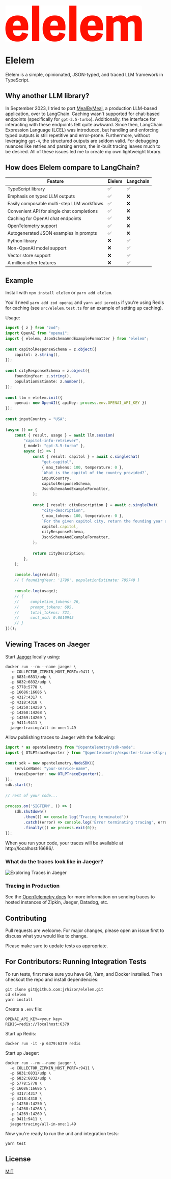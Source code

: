![Elelem](images/elelem.png)

# Elelem
Elelem is a simple, opinionated, JSON-typed, and traced LLM framework in TypeScript.

## Why another LLM library?

In September 2023, I tried to port [MealByMeal](https://mealbymeal.com/), a production LLM-based application, over to LangChain. 
Caching wasn't supported for chat-based endpoints (specifically for `gpt-3.5-turbo`).
Additionally, the interface for interacting with these endpoints felt quite awkward.
Since then, LangChain Expression Language (LCEL) was introduced, but handling and enforcing typed outputs is still repetitive and error-prone. 
Furthermore, without leveraging `gpt-4`, the structured outputs are seldom valid. 
For debugging nuances like retries and parsing errors, the in-built tracing leaves much to be desired.
All of these issues led me to create my own lightweight library.

## How does Elelem compare to LangChain?

| Feature                                    | Elelem | Langchain |
|--------------------------------------------|--------|-----------|
| TypeScript library                         | ✅      | ✅         |
| Emphasis on typed LLM outputs              | ✅      | ❌         |
| Easily composable multi-step LLM workflows | ✅      | ❌         |
| Convenient API for single chat completions | ✅      | ❌         |
| Caching for OpenAI chat endpoints          | ✅      | ❌         |
| OpenTelemetry support                      | ✅      | ❌         |
| Autogenerated JSON examples in prompts     | ✅      | ❌         |
| Python library                             | ❌      | ✅         |
| Non-OpenAI model support                   | ❌      | ✅         |
| Vector store support                       | ❌      | ✅         |
| A million other features                   | ❌      | ✅         |

## Example

Install with `npm install elelem` or `yarn add elelem`.

You'll need `yarn add zod openai` and `yarn add ioredis` if you're using Redis for caching (see `src/elelem.test.ts` for an example of setting up caching).

Usage:
```typescript
import { z } from "zod";
import OpenAI from "openai";
import { elelem, JsonSchemaAndExampleFormatter } from "elelem";

const capitolResponseSchema = z.object({
    capitol: z.string(),
});

const cityResponseSchema = z.object({
    foundingYear: z.string(),
    populationEstimate: z.number(),
});

const llm = elelem.init({
    openai: new OpenAI({ apiKey: process.env.OPENAI_API_KEY })
});

const inputCountry = "USA";

(async () => {
    const { result, usage } = await llm.session(
        "capitol-info-retriever",
        { model: "gpt-3.5-turbo" },
        async (c) => {
            const { result: capitol } = await c.singleChat(
                "get-capitol",
                { max_tokens: 100, temperature: 0 },
                `What is the capitol of the country provided?`,
                inputCountry,
                capitolResponseSchema,
                JsonSchemaAndExampleFormatter,
            );

            const { result: cityDescription } = await c.singleChat(
                "city-description",
                { max_tokens: 100, temperature: 0 },
                `For the given capitol city, return the founding year and an estimate of the population of the city.`,
                capitol.capitol,
                cityResponseSchema,
                JsonSchemaAndExampleFormatter,
            );

            return cityDescription;
        },
    );

    console.log(result);
    // { foundingYear: '1790', populationEstimate: 705749 }

    console.log(usage);
    // {
    //     completion_tokens: 26,
    //     prompt_tokens: 695,
    //     total_tokens: 721,
    //     cost_usd: 0.0010945
    // }
})();
```

## Viewing Traces on Jaeger

Start [Jaeger](https://www.jaegertracing.io/) locally using:
```
docker run --rm --name jaeger \
  -e COLLECTOR_ZIPKIN_HOST_PORT=:9411 \
  -p 6831:6831/udp \
  -p 6832:6832/udp \
  -p 5778:5778 \
  -p 16686:16686 \
  -p 4317:4317 \
  -p 4318:4318 \
  -p 14250:14250 \
  -p 14268:14268 \
  -p 14269:14269 \
  -p 9411:9411 \
  jaegertracing/all-in-one:1.49
```

Allow publishing traces to Jaeger with the following:
```typescript
import * as opentelemetry from "@opentelemetry/sdk-node";
import { OTLPTraceExporter } from "@opentelemetry/exporter-trace-otlp-proto";

const sdk = new opentelemetry.NodeSDK({
    serviceName: "your-service-name",
    traceExporter: new OTLPTraceExporter(),
});
sdk.start();

// rest of your code...

process.on('SIGTERM', () => {
    sdk.shutdown()
        .then(() => console.log('Tracing terminated'))
        .catch((error) => console.log('Error terminating tracing', error))
        .finally(() => process.exit(0));
});
```

When you run your code, your traces will be available at http://localhost:16686/.

### What do the traces look like in Jaeger?

![Exploring Traces in Jaeger](https://i.imgur.com/1DGWd6O.gif)

### Tracing in Production

See the [OpenTelemetry docs](https://opentelemetry.io/docs/instrumentation/js/exporters/) for more information on sending traces to hosted instances of Zipkin, Jaeger, Datadog, etc.

## Contributing

Pull requests are welcome. For major changes, please open an issue first
to discuss what you would like to change.

Please make sure to update tests as appropriate.

## For Contributors: Running Integration Tests

To run tests, first make sure you have Git, Yarn, and Docker installed. Then checkout the repo and install dependencies:
```
git clone git@github.com:jrhizor/elelem.git
cd elelem
yarn install
```

Create a `.env` file:
```
OPENAI_API_KEY=<your key>
REDIS=redis://localhost:6379
```

Start up Redis:
```
docker run -it -p 6379:6379 redis
```

Start up Jaeger:
```
docker run --rm --name jaeger \
  -e COLLECTOR_ZIPKIN_HOST_PORT=:9411 \
  -p 6831:6831/udp \
  -p 6832:6832/udp \
  -p 5778:5778 \
  -p 16686:16686 \
  -p 4317:4317 \
  -p 4318:4318 \
  -p 14250:14250 \
  -p 14268:14268 \
  -p 14269:14269 \
  -p 9411:9411 \
  jaegertracing/all-in-one:1.49
```

Now you're ready to run the unit and integration tests:
```
yarn test
```

## License

[MIT](https://choosealicense.com/licenses/mit/)
